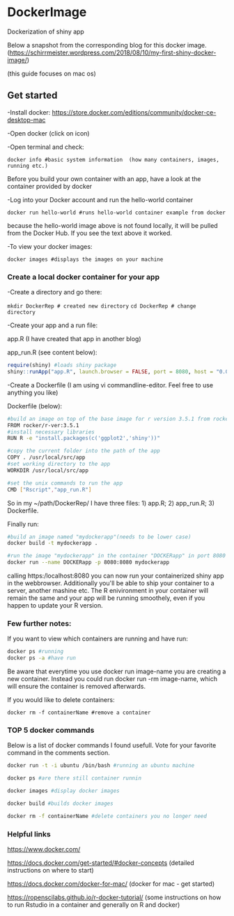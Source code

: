 # DockerImage
Dockerization of shiny app

Below a snapshot from the corresponding blog for this docker image. (https://schirrmeister.wordpress.com/2018/08/10/my-first-shiny-docker-image/)

(this guide focuses on mac os)
## Get started
-Install docker: https://store.docker.com/editions/community/docker-ce-desktop-mac

-Open docker (click on icon)

-Open terminal and check:

`docker info #basic system information  (how many containers, images, running etc.)`

Before you build your own container with an app, have a look at the container provided by docker

-Log into your Docker account and run the hello-world container

`docker run hello-world #runs hello-world container example from docker`

because the hello-world image above is not found locally, it will be pulled from the Docker Hub. If you see the text above it worked.

-To view your docker images:

`docker images #displays the images on your machine`

### Create a local docker container for your app

-Create a directory and go there:

`mkdir DockerRep # created new directory`
`cd DockerRep # change directory`

-Create your app and a run file:

app.R (I have created that app in another blog)

app_run.R (see content below):

```R
require(shiny) #loads shiny package
shiny::runApp("app.R", launch.browser = FALSE, port = 8080, host = "0.0.0.0") #runs shiny app in port 8080 localhost
```

-Create a Dockerfile (I am using vi commandline-editor. Feel free to use anything you like)

Dockerfile (below):

```bash
#build an image on top of the base image for r version 3.5.1 from rocker (https://hub.docker.com/r/rocker/r-ver/~/dockerfile/)
FROM rocker/r-ver:3.5.1 
#install necessary libraries
RUN R -e "install.packages(c('ggplot2','shiny'))"

#copy the current folder into the path of the app
COPY . /usr/local/src/app
#set working directory to the app
WORKDIR /usr/local/src/app

#set the unix commands to run the app
CMD ["Rscript","app_run.R"]
```

So in my ~/path/DockerRep/ I have three files: 1) app.R; 2) app_run.R; 3) Dockerfile.

Finally run:

```bash
#build an image named "mydockerapp"(needs to be lower case)
docker build -t mydockerapp .

#run the image "mydockerapp" in the container "DOCKERapp" in port 8080 
docker run --name DOCKERapp -p 8080:8080 mydockerapp
```

calling https:/localhost:8080 you can now run your containerized shiny app in the webbrowser. Additionally you'll be able to ship your container to a server, another mashine etc. The R enivironment in your container will remain the same and your app will be running smoothely, even if you happen to update your R version.

### Few further notes:

If you want to view which containers are running and have run:

```bash
docker ps #running
docker ps -a #have run
```

Be aware that everytime you use docker run image-name you are creating a new container. Instead you could run docker run -rm image-name, which will ensure the container is removed afterwards.

If you would like to delete containers:

`docker rm -f containerName #remove a container`

### TOP 5 docker commands

Below is a list of docker commands I found usefull. Vote for your favorite command in the comments section.

```bash
docker run -t -i ubuntu /bin/bash #running an ubuntu machine

docker ps #are there still container runnin

docker images #display docker images

docker build #builds docker images

docker rm -f containerName #delete containers you no longer need
```

### Helpful links

https://www.docker.com/

https://docs.docker.com/get-started/#docker-concepts (detailed instructions on where to start)

https://docs.docker.com/docker-for-mac/ (docker for mac - get started)

https://ropenscilabs.github.io/r-docker-tutorial/ (some instructions on how to run Rstudio in a container and generally on R and docker)
